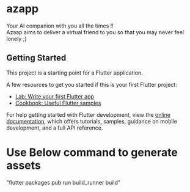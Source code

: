 # azapp

Your AI companion with you all the times !!  
Azaap aims to deliver a virtual friend to you so that you may never feel lonely ;)

## Getting Started

This project is a starting point for a Flutter application.

A few resources to get you started if this is your first Flutter project:

- [Lab: Write your first Flutter app](https://docs.flutter.dev/get-started/codelab)
- [Cookbook: Useful Flutter samples](https://docs.flutter.dev/cookbook)

For help getting started with Flutter development, view the
[online documentation](https://docs.flutter.dev/), which offers tutorials,
samples, guidance on mobile development, and a full API reference.


# Use Below command to generate assets
"flutter packages pub run build_runner build"
